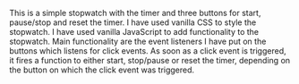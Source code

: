 This is a simple stopwatch with the timer and three buttons for start, pause/stop and reset the timer.
I have used vanilla CSS to style the stopwatch.
I have used vanilla JavaScript to add functionality to the stopwatch. Main functionality are the event listeners I have put on the buttons which listens for click events. 
As soon as a click event is triggered, it fires a function to either start, stop/pause or reset the timer, depending on the button on which the click event was triggered.
